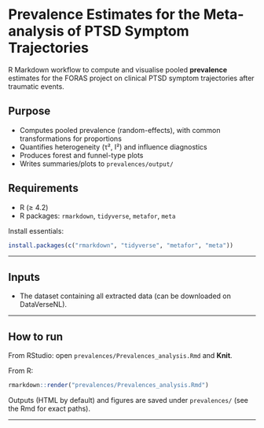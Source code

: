 # Prevalence Estimates for the Meta-analysis of PTSD Symptom Trajectories

R Markdown workflow to compute and visualise pooled **prevalence** estimates for the FORAS project on clinical PTSD symptom trajectories after traumatic events. 

## Purpose

- Computes pooled prevalence (random-effects), with common transformations for proportions
- Quantifies heterogeneity (τ², I²) and influence diagnostics
- Produces forest and funnel-type plots
- Writes summaries/plots to `prevalences/output/`


## Requirements

- R (≥ 4.2)
- R packages: `rmarkdown`, `tidyverse`, `metafor`, `meta`

Install essentials:

```r
install.packages(c("rmarkdown", "tidyverse", "metafor", "meta"))
```

---

## Inputs
- The dataset containing all extracted data (can be downloaded on DataVerseNL).
---

## How to run

From RStudio: open `prevalences/Prevalences_analysis.Rmd` and **Knit**.

From R:

```r
rmarkdown::render("prevalences/Prevalences_analysis.Rmd")
```

Outputs (HTML by default) and figures are saved under `prevalences/` (see the Rmd for exact paths).

---
